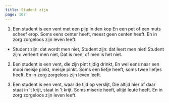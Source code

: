 ```yaml
---
title: Student zijn
page: 107
---  
```


1. Een student is een vent met een pijp in den kop
En een pet of een muts scheef erop.
Soms eens center heeft, meest geen centen heeft.
En in zorg zorgeloos zijn leven leeft.


- Student zijn: dat wordt men niet,
Student zijn: dat leert men niet!
Student zijn: verleert men niet,
Dat is men, of men is het niet.


2. Een student is een vent, die zijn pint tijdig drinkt,
En wel eens naar een mooi meisje pinkt, meisje pinkt.
Soms een liefje heeft, soms twee liefjes heeft.
En in zorg zorgeloos zijn leven leeft.

3. Een student is een vent, waar de tijd op verslijt,
Die altijd hier of daar staat in 't krijt, staat in 't krijt.
Soms miserie heeft, altijd leute heeft. 
En in zorg zorgeloos zijn leven leeft.